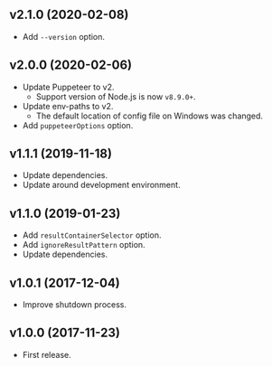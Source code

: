 v2.1.0 (2020-02-08)
-------------------

- Add `--version` option.


v2.0.0 (2020-02-06)
-------------------

- Update Puppeteer to v2.
  - Support version of Node.js is now `v8.9.0+`.
- Update env-paths to v2.
  - The default location of config file on Windows was changed.
- Add `puppeteerOptions` option.


v1.1.1 (2019-11-18)
-------------------

- Update dependencies.
- Update around development environment.


v1.1.0 (2019-01-23)
-------------------

- Add `resultContainerSelector` option.
- Add `ignoreResultPattern` option.
- Update dependencies.


v1.0.1 (2017-12-04)
-------------------

- Improve shutdown process.


v1.0.0 (2017-11-23)
--------------------

- First release.
